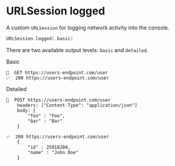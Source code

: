 # URLSession logged

A custom `URLSession` for logging network activity into the console.

```swift
URLSession.logged(.basic)
```

There are two available output levels: `basic` and `detailed`. 

Basic

```
🚀  GET https://users-endpoint.com/user
✅  200 https://users-endpoint.com/user 
```


Detailed

```
🚀  POST https://users-endpoint.com/user
    headers: ["Content-Type": "application/json"]
    body: {
        "foo" : "Foo",
        "bar" : "Bar"
    }

✅  200 https://users-endpoint.com/user 
    {
        "id" : 25918204,
        "name" : "John Doe"
    }
```
